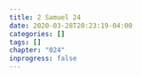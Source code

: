 ```yaml
---
title: 2 Samuel 24
date: 2020-03-28T20:23:19-04:00
categories: []
tags: []
chapter: "024"
inprogress: false
---
```


